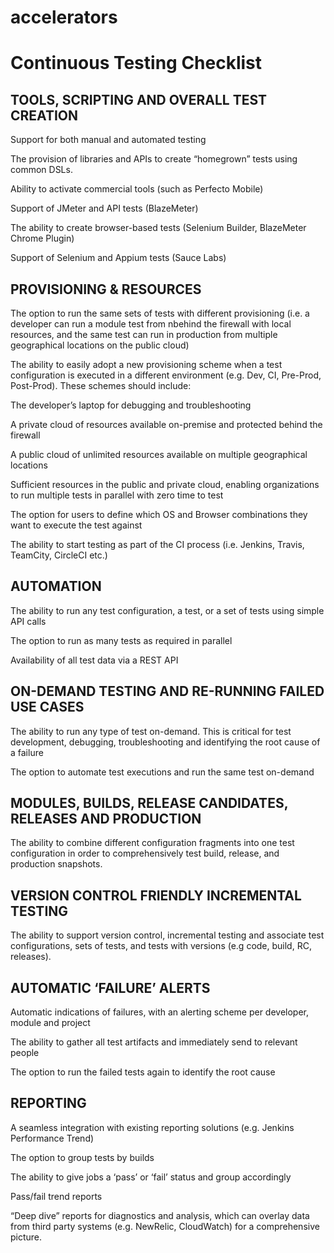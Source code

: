 # accelerators


# Continuous Testing Checklist

## TOOLS, SCRIPTING AND OVERALL TEST CREATION


Support for both manual and automated testing


The provision of libraries and APIs to create “homegrown” tests using common DSLs.


Ability to activate commercial tools (such as Perfecto Mobile)


Support of JMeter and API tests (BlazeMeter)


The ability to create browser-based tests (Selenium Builder, BlazeMeter Chrome Plugin)


Support of Selenium and Appium tests (Sauce Labs)



## PROVISIONING & RESOURCES


The option to run the same sets of tests with different provisioning (i.e. a developer can run a module test from nbehind the firewall with local resources, and the same test can run in production from multiple geographical locations on the public cloud)


The ability to easily adopt a new provisioning scheme when a test configuration is executed in a different environment (e.g. Dev, CI, Pre-Prod, Post-Prod). These schemes should include:


 The developer’s laptop for debugging and troubleshooting
 
 
 A private cloud of resources available on-premise and protected behind the firewall
 
 
 A public cloud of unlimited resources available on multiple geographical locations
 
 
 Sufficient resources in the public and private cloud, enabling organizations to run multiple tests in parallel with zero time to test
 
 
 The option for users to define which OS and Browser combinations they want to execute the test against
 
 
 The ability to start testing as part of the CI process (i.e. Jenkins, Travis, TeamCity, CircleCI etc.)
 
 
## AUTOMATION


The ability to run any test configuration, a test, or a set of tests using simple API calls


The option to run as many tests as required in parallel


Availability of all test data via a REST API
 

## ON-DEMAND TESTING AND RE-RUNNING FAILED USE CASES


The ability to run any type of test on-demand. This is critical for test development, debugging, troubleshooting and identifying the root cause of a failure


The option to automate test executions and run the same test on-demand


## MODULES, BUILDS, RELEASE CANDIDATES, RELEASES AND PRODUCTION


The ability to combine different configuration fragments into one test configuration in order to comprehensively test build, release, and production snapshots.


## VERSION CONTROL FRIENDLY INCREMENTAL TESTING


The ability to support version control, incremental testing and associate test configurations, sets of tests, and tests with versions (e.g code, build, RC, releases).


## AUTOMATIC ‘FAILURE’ ALERTS


Automatic indications of failures, with an alerting scheme per developer, module and project


The ability to gather all test artifacts and immediately send to relevant people


The option to run the failed tests again to identify the root cause


## REPORTING


A seamless integration with existing reporting solutions (e.g. Jenkins Performance Trend)


The option to group tests by builds


The ability to give jobs a ‘pass’ or ‘fail’ status and group accordingly


Pass/fail trend reports


“Deep dive” reports for diagnostics and analysis, which can overlay data from third party systems (e.g. NewRelic, CloudWatch) for a comprehensive picture.

